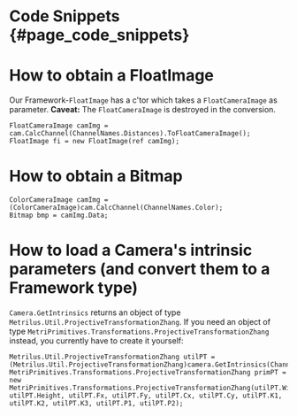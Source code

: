 Code Snippets {#page_code_snippets}
=============

How to obtain a FloatImage
===

Our Framework-<code>FloatImage</code> has a c'tor which takes a <code>FloatCameraImage</code> as parameter. **Caveat:** The <code>FloatCameraImage</code> is destroyed in the conversion.
~~~{.cs}
FloatCameraImage camImg = cam.CalcChannel(ChannelNames.Distances).ToFloatCameraImage();
FloatImage fi = new FloatImage(ref camImg);
~~~

How to obtain a Bitmap
===

~~~{.cs}
ColorCameraImage camImg = (ColorCameraImage)cam.CalcChannel(ChannelNames.Color);
Bitmap bmp = camImg.Data;
~~~

How to load a Camera's intrinsic parameters (and convert them to a Framework type)
===

<code>Camera.GetIntrinsics</code> returns an object of type <code>Metrilus.Util.ProjectiveTransformationZhang</code>. If you need an object of type <code>MetriPrimitives.Transformations.ProjectiveTransformationZhang</code> instead, you currently have to create it yourself:
~~~{.cs}
Metrilus.Util.ProjectiveTransformationZhang utilPT = (Metrilus.Util.ProjectiveTransformationZhang)camera.GetIntrinsics(ChannelNames.Color);
MetriPrimitives.Transformations.ProjectiveTransformationZhang primPT = new MetriPrimitives.Transformations.ProjectiveTransformationZhang(utilPT.Width, utilPT.Height, utilPT.Fx, utilPT.Fy, utilPT.Cx, utilPT.Cy, utilPT.K1, utilPT.K2, utilPT.K3, utilPT.P1, utilPT.P2);
~~~
